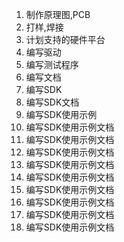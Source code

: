 1. 制作原理图,PCB
2. 打样,焊接
3. 计划支持的硬件平台
4. 编写驱动
5. 编写测试程序
6. 编写文档
7. 编写SDK
8. 编写SDK文档
9. 编写SDK使用示例
10. 编写SDK使用示例文档
11. 编写SDK使用示例文档
12. 编写SDK使用示例文档
13. 编写SDK使用示例文档
14. 编写SDK使用示例文档
15. 编写SDK使用示例文档
16. 编写SDK使用示例文档
17. 编写SDK使用示例文档
18. 编写SDK使用示例文档